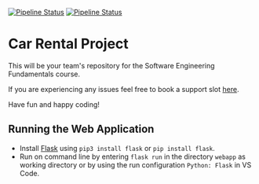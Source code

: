 [![Pipeline Status](https://gitlab.inf.ethz.ch/PRV-LECTURERS/courses/se_cas_ais/2024_teams/team_demo/badges/main/pipeline.svg?key_text=Unit+Tests)](https://gitlab.inf.ethz.ch/PRV-LECTURERS/courses/se_cas_ais/2024_teams/team_demo/pipelines)
[![Pipeline Status](https://gitlab.inf.ethz.ch/PRV-LECTURERS/courses/se_cas_ais/2024_teams/team_demo/badges/main/coverage.svg?key_text=Coverage)](https://gitlab.inf.ethz.ch/PRV-LECTURERS/courses/se_cas_ais/2024_teams/team_demo/pipelines)


# Car Rental Project


This will be your team's repository for the Software Engineering Fundamentals course.

If you are experiencing any issues feel free to book a support slot [here](https://moodle-app2.let.ethz.ch/mod/scheduler/view.php?id=1034105).

Have fun and happy coding!

## Running the Web Application

* Install [Flask](https://flask.palletsprojects.com/en/3.0.x/) using `pip3 install flask` or `pip install flask`.
* Run on command line by entering `flask run` in the directory `webapp` as working directory or by using the run configuration `Python: Flask` in VS Code.
